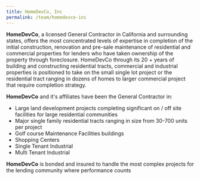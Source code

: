 ```yaml
---
title: HomeDevCo, Inc
permalink: /team/homedevco-inc
---
```


**HomeDevCo**, a licensed General Contractor in California and surrounding states, offers the most concentrated levels of expertise in completion of the initial construction, renovation and pre-sale maintenance of residential and commercial properties for lenders who have taken ownership of the property through foreclosure.  HomeDevCo through its 20 + years of building and constructing residential tracts, commercial and industrial properties is positioned to take on the small single lot project or the residential tract ranging in dozens of homes to larger commercial project that require completion strategy.
 
**HomeDevCo** and it's affiliates have been the General Contractor in:
* Large land development projects completing significant on / off site facilities for large residential communities
* Major single family residential tracts ranging in size from 30-700 units per project
* Golf course Maintenance Facilities buildings
* Shopping Centers
* Single Tenant Industrial
* Multi Tenant Industrial
 
**HomeDevCo** is bonded and insured to handle the most complex projects for the lending community where performance counts